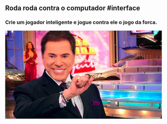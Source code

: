 ## Roda roda contra o computador #interface
### Crie um jogador inteligente e jogue contra ele o jogo da forca.
![](figura.jpg)